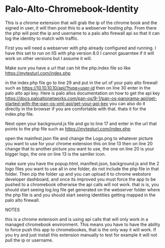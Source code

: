 # Palo-Alto-Chromebook-Identity
This is a chrome extension that will grab the ip of the chrome book and the signed in user, it will then post this to a webserver hosting php. From there the php will post the ip and username to a palo alto firewall api so that it can log the identity to match with traffic.

First you will need a webserver with php already configured and running. I have this set to run on IIS with php version 8.0 I cannot gauarntee if it will work on other versions but I assume it will.

Make sure you have a url that can hit the php.index file so like https://mytesturl.com/index.php

in the index.php file go to line 29 and put in the url of your palo alto firewall such as https://10.10.10.10/api/?type=user-id
then on line 30 enter in the palo alto api key. Here is palo altos documentation on how to get the api key https://docs.paloaltonetworks.com/pan-os/9-1/pan-os-panorama-api/get-started-with-the-pan-os-xml-api/get-your-api-key you can also do it directly in the browser if you are comfortable with that. 
thats it for the index.php file.

Next open your background.js file and go to line 17 and enter in the url that points to the php file such as https://mytesturl.com/index.php

open the mainfest.json file and change the Logo.png to whatever picture you want to use for your chrome extension this on line 13
then on line 20 change that to another picture you want to use, the one on line 20 is your bigger logo, the one on line 13 is the samller icon.

make sure you have the popup.html, manifest.json, background.js and the 2 logo files you want to use all in one folder, do not include the php file in that folder.
Then zip the folder up and you can upload it to chrome webstore developer dashboard, and once its improved you must force the app to be pushed to a chromebook otherwise the api calls will not work. that is is, you should start seeing log.log file get generated on the webserver folder where the php file is and you should start seeing identities getting mapped in the palo alto firewall.

NOTES

this is a chrome extensoin and is using api calls that will only work in a managed chromebook environment. This means you have to have the ability to force push this app to chromebookes, that is the only way it will work. If you try and just install this extension manually to test for example it will not pull the ip or username.

